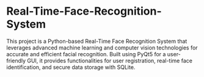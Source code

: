 # Real-Time-Face-Recognition-System
This project is a Python-based Real-Time Face Recognition System that leverages advanced machine learning and computer vision technologies for accurate and efficient facial recognition. Built using PyQt5 for a user-friendly GUI, it provides functionalities for user registration, real-time face identification, and secure data storage with SQLite.
